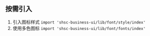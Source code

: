 ## 按需引入

1. 引入图标样式 `import 'shsc-business-ui/lib/font/style/index'`
2. 使用多色图标 `import 'shsc-business-ui/lib/font/fonts/index'`